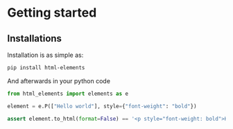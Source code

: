 # Getting started

## Installations

Installation is as simple as:

```bash
pip install html-elements
```

And afterwards in your python code

```python
from html_elements import elements as e

element = e.P(["Hello world"], style={"font-weight": "bold"})

assert element.to_html(format=False) == '<p style="font-weight: bold">Hello world</p>'
```